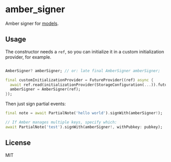 # amber_signer

Amber signer for [models](https://github.com/purplebase/models).

## Usage

The constructor needs a `ref`, so you can initialize it in a custom initialization provider, for example.

```dart

AmberSigner? amberSigner; // or: late final AmberSigner amberSigner;

final customInitializationProvider = FutureProvider((ref) async {
  await ref.read(initializationProvider(StorageConfiguration(...)).future);
  amberSigner = AmberSigner(ref);
});
```

Then just sign partial events:

```dart
final note = await PartialNote('hello world').signWith(amberSigner!);

// If Amber manages multiple keys, specify which:
await PartialNote('test').signWith(amberSigner!, withPubkey: pubkey);
```

## License

MIT